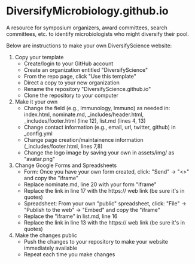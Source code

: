 # DiversifyMicrobiology.github.io
A resource for symposium organizers, award committees, search committees, etc. to identify microbiologists who might diversify their pool.


Below are instructions to make your own DiversifyScience website:

1. Copy your template
    + Create/login to your GitHub account
    + Create an organization entitled "DiversifyScience"
    + From the repo page, click "Use this template"
    + Direct a copy to your new organization
    + Rename the repository "DiversifyScience.github.io"
    + Clone the repository to your computer
2. Make it your own
    + Change the field (e.g., Immunology, Immuno) as needed in: index.html, nominate.md, _includes/header.html, _includes/footer.html (line 12), list.md (lines 4, 13)
    + Change contact information (e.g., email, url, twitter, github) in _config.yml
    + Change page creation/maintainence information (_includes/footer.html, lines 7,8)
    + Change the logo image by saving your own in assets/img/ as "avatar.png"
3. Change Google Forms and Spreadsheets
    + Form: Once you have your own form created, click: "Send" -> "<>" and copy the "iframe"
    + Replace nominate.md, line 20 with your form "iframe"
    + Replace the link in line 17 with the https:// web link (be sure it's in quotes)
    + Spreadsheet: From your own "public" spreadsheet, click: "File" -> "Publish to the web" -> "Embed" and copy the "iframe"
    + Replace the "iframe" in list.md, line 16
    + Replace the link in line 13 with the https:// web link (be sure it's in quotes)
4. Make the changes public
    + Push the changes to your repository to make your website immediately available
    + Repeat each time you make changes